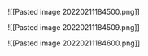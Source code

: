 
![[Pasted image 20220211184500.png]]


![[Pasted image 20220211184509.png]]

![[Pasted image 20220211184600.png]]



